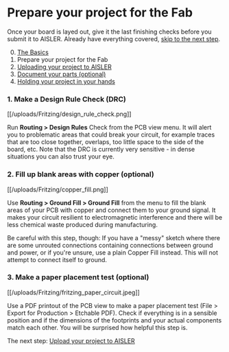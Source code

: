 <!-- --- title: Using Fritzing with AISLER: Prepare your project for the Fab -->
# Prepare your project for the Fab #
Once your board is layed out, give it the last finishing checks before you submit it to AISLER. Already have everything covered, [skip to the next step](upload-to-aisler).

0. [The Basics](the-basics)
1. Prepare your project for the Fab
2. [Uploading your project to AISLER](Upload-your-project-to-AISLER)
3. [Document your parts (optional)](Document-parts-in-AISLER)
4. [Holding your project in your hands](Holding-your-project-in-your-hands)

### 1. Make a Design Rule Check (DRC) ###
[[/uploads/Fritzing/design_rule_check.png]]

Run **Routing > Design Rules** Check from the PCB view menu. It will alert you to problematic areas that could break your circuit, for example traces that are too close together, overlaps, too little space to the side of the board, etc.
Note that the DRC is currently very sensitive - in dense situations you can also trust your eye.

### 2. Fill up blank areas with copper (optional) ###
[[/uploads/Fritzing/copper_fill.png]]

Use **Routing > Ground Fill > Ground Fill** from the menu to fill the blank areas of your PCB with copper and connect them to your ground signal. It makes your circuit resilient to electromagnetic interference and there will be less chemical waste produced during manufacturing.

Be careful with this step, though: If you have a "messy" sketch where there are some unrouted connections containing connections between ground and power, or if you're unsure, use a plain Copper Fill instead. This will not attempt to connect itself to ground.

### 3. Make a paper placement test (optional) ###
[[/uploads/Fritzing/fritzing_paper_circuit.jpeg]]

Use a PDF printout of the PCB view to make a paper placement test (File > Export for Production > Etchable PDF). Check if everything is in a sensible position and if the dimensions of the footprints and your actual components match each other. You will be surprised how helpful this step is.


The next step: [Upload your project to AISLER](Upload-your-project-to-AISLER)
